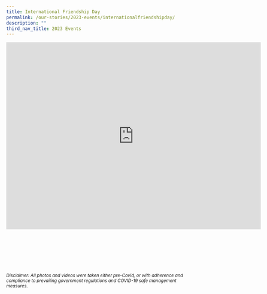 ```yaml
---
title: International Friendship Day
permalink: /our-stories/2023-events/internationalfriendshipday/
description: ""
third_nav_title: 2023 Events
---
```

<iframe src="https://docs.google.com/presentation/d/e/2PACX-1vTXXctsF9AmRkm63fyxmdtwPUaXE2LT7CYHp9P7BlOnFohLawrcHWZM9GyrdxxiAniyAdaUWPq2ZMiW/embed?start=true&amp;loop=true&amp;delayms=3000" frameborder="0" width="680" height="499" allowfullscreen="true"></iframe>


<br><br><br><br><br><br>
<sup>_Disclaimer: All photos and videos were taken either pre-Covid, or with adherence and compliance to prevailing government regulations and COVID-19 safe management measures._</sup>
